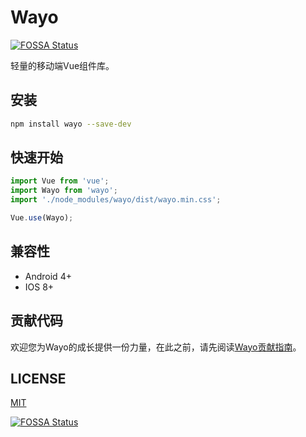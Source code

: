 # Wayo
[![FOSSA Status](https://app.fossa.io/api/projects/git%2Bgithub.com%2Fwayo-ui%2Fwayo.svg?type=shield)](https://app.fossa.io/projects/git%2Bgithub.com%2Fwayo-ui%2Fwayo?ref=badge_shield)


轻量的移动端Vue组件库。

## 安装
```bash
npm install wayo --save-dev
```

## 快速开始
```javascript
import Vue from 'vue';
import Wayo from 'wayo';
import './node_modules/wayo/dist/wayo.min.css';

Vue.use(Wayo);
```

## 兼容性
- Android 4+
- IOS 8+

## 贡献代码
欢迎您为Wayo的成长提供一份力量，在此之前，请先阅读[Wayo贡献指南](./CONTRIBUTING.md)。

## LICENSE
[MIT](./LICENSE)

[![FOSSA Status](https://app.fossa.io/api/projects/git%2Bgithub.com%2Fwayo-ui%2Fwayo.svg?type=large)](https://app.fossa.io/projects/git%2Bgithub.com%2Fwayo-ui%2Fwayo?ref=badge_large)